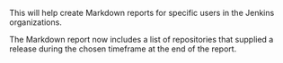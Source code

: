 This will help create Markdown reports for specific users in the Jenkins organizations.

The Markdown report now includes a list of repositories that supplied a release during the chosen timeframe at the end of the report.
